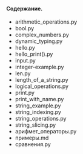 #### Содержание.

- arithmetic_operations.py
- bool.py
- complex_numbers.py
- dynamic_typing.py
- hello.py
- hello_print().py
- input.py
- integer-example.py
- len.py
- length_of_a_string.py
- logical_operations.py
- print.py
- print_with_name.py
- string_example.py
- string_indexing.py
- string_operations.py
- string_slicing.py
- арифмет_операторы.py
- примеры.md
- сравнения.py
